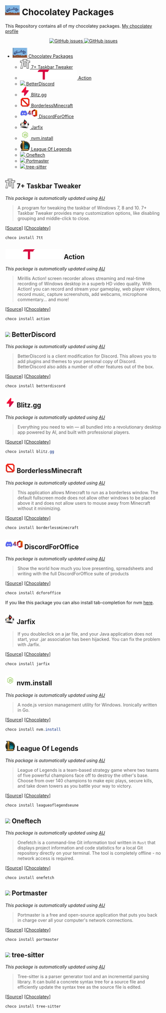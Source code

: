 # <img src="./assets/Chocolatey.svg" height="32" /> Chocolatey Packages

This Repository contains all of my chocolatey packages.
[My chocolatey profile](https://community.chocolatey.org/profiles/kamack38)

<p align="center">
    <a href="https://github.com/kamack38/chocopkgs/issues">
        <img alt="GitHub issues" src="https://img.shields.io/github/issues/kamack38/chocopkgs?style=flat-square">
    </a>
    <a href="https://github.com/kamack38/chocopkgs/actions">
        <img alt="GitHub issues" src="https://img.shields.io/github/workflow/status/kamack38/chocopkgs/CI?event=push&style=flat-square&logo=GitHub&label=Packages%20Test">
    </a>
</p>

- [<img src="./assets/Chocolatey.svg" height="32" /> Chocolatey Packages](#-chocolatey-packages)
    - [<img src="./assets/7tt.png" height="32"/> 7+ Taskbar Tweaker](#-7-taskbar-tweaker)
    - [<img src="./assets/Action.png" height="32"/> Action](#-action)
    - [<img src="https://betterdiscord.app/resources/branding/logo_small.svg" height="32"/> BetterDiscord](#-betterdiscord)
    - [<img src="./assets/Blitz.gg.png" height="32"/> Blitz.gg](#-blitzgg)
    - [<img src="./assets/BorderlessMinecraft.png" height="32" /> BorderlessMinecraft](#-borderlessminecraft)
    - [<img src="./assets/DiscordForOffice.png" height="32"/> DiscordForOffice](#-discordforoffice)
    - [<img src="./assets/Jarfix.png" height="32"/> Jarfix](#-jarfix)
    - [<img src="./assets/nodejs.png" height="32" /> nvm.install](#-nvminstall)
    - [<img src="./assets/LeagueOfLegends.svg" height="32"/> League Of Legends](#-league-of-legends)
    - [<img src="https://rawcdn.githack.com/o2sh/onefetch/main/assets/onefetch.svg" height="32" /> Oneftech](#-oneftech)
    - [<img src="https://rawcdn.githack.com/safing/web/e0e0e480affba5cc09d8eaa50f0c2a4b411278fb/assets/img/logo/logo.svg" height="32"/> Portmaster](#-portmaster)
    - [<img src="https://rawcdn.githack.com/tree-sitter/tree-sitter/7bac34c925ac6fc5493c9ebd4cfc07cf5e1e92f0/docs/assets/images/tree-sitter-small.png" height="32" /> tree-sitter](#-tree-sitter)

## <img src="./assets/7tt.png" height="32"/> 7+ Taskbar Tweaker

_This package is automatically updated using [AU](https://github.com/majkinetor/au)_

> A program for tweaking the taskbar of Windows 7, 8 and 10. 7+ Taskbar Tweaker provides many customization options, like disabling grouping and middle-click to close.

[[Source](https://tweaker.ramensoftware.com/)] [[Chocolatey](https://community.chocolatey.org/packages/7tt/)]

```powershell
choco install 7tt
```

## <img src="./assets/Action.png" height="32"/> Action

_This package is automatically updated using [AU](https://github.com/majkinetor/au)_

> Mirillis Action! screen recorder allows streaming and real-time recording of Windows desktop in a superb HD video quality. With Action! you can record and stream your gameplay, web player videos, record music, capture screenshots, add webcams, microphone commentary... and more!

[[Source](https://mirillis.com/en/products/action.html)] [[Chocolatey](https://community.chocolatey.org/packages/action/)]

```powershell
choco install action
```

## <img src="https://betterdiscord.app/resources/branding/logo_small.svg" height="32"/> BetterDiscord

_This package is automatically updated using [AU](https://github.com/majkinetor/au)_

> BetterDiscord is a client modification for Discord. This allows you to add plugins and themes to your personal copy of Discord. BetterDiscord also adds a number of other features out of the box.

[[Source](https://betterdiscord.app/)] [[Chocolatey](https://community.chocolatey.org/packages/betterdiscord/)]

```powershell
choco install betterdiscord
```

## <img src="./assets/Blitz.gg.png" height="32"/> Blitz.gg

_This package is automatically updated using [AU](https://github.com/majkinetor/au)_

> Everything you need to win — all bundled into a revolutionary desktop app powered by AI, and built with professional players.

[[Source](https://blitz.gg/)] [[Chocolatey](https://community.chocolatey.org/packages/blitz.gg/)]

```powershell
choco install blitz.gg
```

## <img src="./assets/BorderlessMinecraft.png" height="32" /> BorderlessMinecraft

_This package is automatically updated using [AU](https://github.com/majkinetor/au)_

> This application allows Minecraft to run as a borderless window. The default fullscreen mode does not allow other windows to be placed above it and does not allow users to mouse away from Minecraft without it minimizing.

[[Source](https://github.com/Mr-Technician/BorderlessMinecraft)] [[Chocolatey](https://community.chocolatey.org/packages/borderlessminecraft/)]

```powershell
choco install borderlessminecraft
```

## <img src="./assets/DiscordForOffice.png" height="32"/> DiscordForOffice

_This package is automatically updated using [AU](https://github.com/majkinetor/au)_

> Show the world how much you love presenting, spreadsheets and writing with the full DiscordForOffice suite of products

[[Source](https://github.com/7coil/DiscordForOffice)] [[Chocolatey](https://community.chocolatey.org/packages/dcforoffice/)]

```powershell
choco install dcforoffice
```

If you like this package you can also install tab-completion for nvm [here](https://github.com/kamack38/posh-nvm-completion).

## <img src="./assets/Jarfix.png" height="32"/> Jarfix

> If you doubleclick on a jar file, and your Java application does not start, your .jar association has been hijacked. You can fix the problem with Jarfix.

[[Source](https://johann.loefflmann.net/en/software/jarfix/index.html)] [[Chocolatey](https://community.chocolatey.org/packages/jarfix/)]

```powershell
choco install jarfix
```

## <img src="./assets/nodejs.png" height="32" /> nvm.install

_This package is automatically updated using [AU](https://github.com/majkinetor/au)_

> A node.js version management utility for Windows. Ironically written in Go.

[[Source](https://github.com/coreybutler/nvm-windows)] [[Chocolatey](https://community.chocolatey.org/packages/nvm.install/)]

```powershell
choco install nvm.install
```

## <img src="./assets/LeagueOfLegends.svg" height="32"/> League Of Legends

_This package is automatically updated using [AU](https://github.com/majkinetor/au)_

> League of Legends is a team-based strategy game where two teams of five powerful champions face off to destroy the other's base. Choose from over 140 champions to make epic plays, secure kills, and take down towers as you battle your way to victory.

[[Source](https://www.leagueoflegends.com/)] [[Chocolatey](https://community.chocolatey.org/packages/leagueoflegendseune/)]

```powershell
choco install leagueoflegendseune
```

## <img src="https://rawcdn.githack.com/o2sh/onefetch/main/assets/onefetch.svg" height="32" /> Oneftech

_This package is automatically updated using [AU](https://github.com/majkinetor/au)_

> Onefetch is a command-line Git information tool written in `Rust` that displays project information and code statistics for a local Git repository directly on your terminal. The tool is completely offline - no network access is required.

[[Source](https://github.com/o2sh/onefetch)] [[Chocolatey](https://community.chocolatey.org/packages/onefetch/)]

```powershell
choco install onefetch
```

## <img src="https://rawcdn.githack.com/safing/web/e0e0e480affba5cc09d8eaa50f0c2a4b411278fb/assets/img/logo/logo.svg" height="32"/> Portmaster

_This package is automatically updated using [AU](https://github.com/majkinetor/au)_

> Portmaster is a free and open-source application that puts you back in charge over all your computer's network connections.

[[Source](https://safing.io/portmaster/)] [[Chocolatey](https://community.chocolatey.org/packages/portmaster/)]

```powershell
choco install portmaster
```

## <img src="https://rawcdn.githack.com/tree-sitter/tree-sitter/7bac34c925ac6fc5493c9ebd4cfc07cf5e1e92f0/docs/assets/images/tree-sitter-small.png" height="32" /> tree-sitter

_This package is automatically updated using [AU](https://github.com/majkinetor/au)_

> Tree-sitter is a parser generator tool and an incremental parsing library. It can build a concrete syntax tree for a source file and efficiently update the syntax tree as the source file is edited.

[[Source](https://github.com/tree-sitter/tree-sitter)] [[Chocolatey](https://community.chocolatey.org/packages/tree-sitter/)]

```powershell
choco install tree-sitter
```
